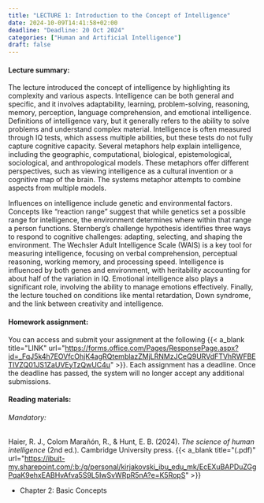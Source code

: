 ```yaml
---
title: "LECTURE 1: Introduction to the Concept of Intelligence"
date: 2024-10-09T14:41:58+02:00
deadline: "Deadline: 20 Oct 2024"
categories: ["Human and Artificial Intelligence"]
draft: false
---
```


#### Lecture summary:

The lecture introduced the concept of intelligence by highlighting its complexity and various aspects. Intelligence can be both general and specific, and it involves adaptability, learning, problem-solving, reasoning, memory, perception, language comprehension, and emotional intelligence. Definitions of intelligence vary, but it generally refers to the ability to solve problems and understand complex material. Intelligence is often measured through IQ tests, which assess multiple abilities, but these tests do not fully capture cognitive capacity. Several metaphors help explain intelligence, including the geographic, computational, biological, epistemological, sociological, and anthropological models. These metaphors offer different perspectives, such as viewing intelligence as a cultural invention or a cognitive map of the brain. The systems metaphor attempts to combine aspects from multiple models.

Influences on intelligence include genetic and environmental factors. Concepts like “reaction range” suggest that while genetics set a possible range for intelligence, the environment determines where within that range a person functions. Sternberg’s challenge hypothesis identifies three ways to respond to cognitive challenges: adapting, selecting, and shaping the environment. The Wechsler Adult Intelligence Scale (WAIS) is a key tool for measuring intelligence, focusing on verbal comprehension, perceptual reasoning, working memory, and processing speed. Intelligence is influenced by both genes and environment, with heritability accounting for about half of the variation in IQ. Emotional intelligence also plays a significant role, involving the ability to manage emotions effectively. Finally, the lecture touched on conditions like mental retardation, Down syndrome, and the link between creativity and intelligence.

#### Homework assignment:

You can access and submit your assignment at the following {{< a_blank title="LINK" url="https://forms.office.com/Pages/ResponsePage.aspx?id=_FqJ5k4h7EOVfcOhjK4agRQtemblazZMjLRNMzJCeQ9URVdFTVhRWFBETlVZQ01JS1ZaUVEyTzQwUC4u" >}}. Each assignment has a deadline. Once the deadline has passed, the system will no longer accept any additional submissions.

#### Reading materials:

###### Mandatory:

Haier, R. J., Colom Marañón, R., & Hunt, E. B. (2024). *The science of human intelligence* (2nd ed.). Cambridge University press. {{< a_blank title="(.pdf)" url="https://ibuit-my.sharepoint.com/:b:/g/personal/kirjakovski_ibu_edu_mk/EcEXuBAPDuZGgPqaK9ehxEABHvAfva5S9L5IwSvWRpR5nA?e=K5RopS" >}}

* Chapter 2: Basic Concepts

<!-- Optional:

* Boden, M. A. (2016). *AI: Its nature and future.* Oxford University Press. {{< a_blank title="(.pdf)" url="https://ibuit-my.sharepoint.com/:b:/g/personal/kirjakovski_ibu_edu_mk/EWxTY72ZMS5ErkFPlQ_CMGsB6Ifx3WgcFJuPdPPXGtF6cg?e=wlBo7W" >}} -->
